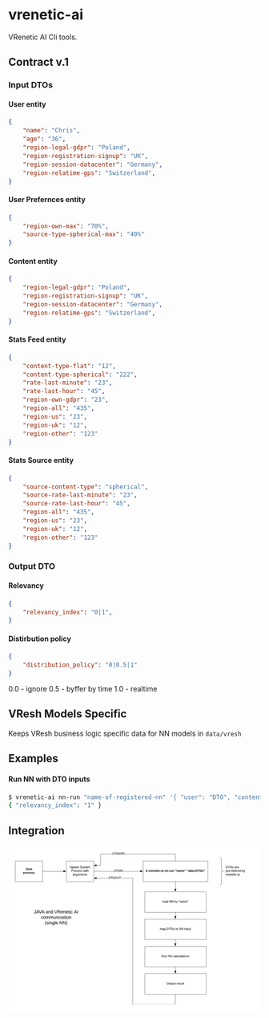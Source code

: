 
vrenetic-ai
===========

VRenetic AI Cli tools.

Contract v.1
------------

### Input DTOs

#### User entity

```json
{
    "name": "Chris",
    "age": "36",
    "region-legal-gdpr": "Poland",
    "region-registration-signup": "UK",
    "region-session-datacenter": "Germany",
    "region-relatime-gps": "Switzerland",
}
```

#### User Prefernces entity

```json
{
    "region-own-max": "70%",
    "source-type-spherical-max": "40%"
}
```

#### Content entity

```json
{
    "region-legal-gdpr": "Poland",
    "region-registration-signup": "UK",
    "region-session-datacenter": "Germany",
    "region-relatime-gps": "Switzerland",
}
```

#### Stats Feed entity

```json
{
    "content-type-flat": "12",
    "content-type-spherical": "222",
    "rate-last-minute": "23",
    "rate-last-hour": "45",
    "region-own-gdpr": "23",
    "region-all": "435",
    "region-us": "23",
    "region-uk": "12",
    "region-other": "123"
}
```

#### Stats Source entity

```json
{
    "source-content-type": "spherical",
    "source-rate-last-minute": "23",
    "source-rate-last-hour": "45",
    "region-all": "435",
    "region-us": "23",
    "region-uk": "12",
    "region-other": "123"
}
```

### Output DTO

#### Relevancy

```json
{
    "relevancy_index": "0|1",
}
```

#### Distirbution policy

```json
{
    "distribution_policy": "0|0.5|1"
}
```
0.0 - ignore
0.5 - byffer by time
1.0 - realtime

VResh Models Specific
---------------------
Keeps VResh business logic specific data for NN models in `data/vresh`

Examples
--------

#### Run NN with DTO inputs
```bash
$ vrenetic-ai nn-run "name-of-registered-nn" '{ "user": "DTO", "content": "DTO", "stat-source": "DTO", "stat-feed": "DTO" }'
{ "relevancy_index": "1" }
```

Integration
-----------

![Integration v.1](/docs/assets/integration-v1.png)